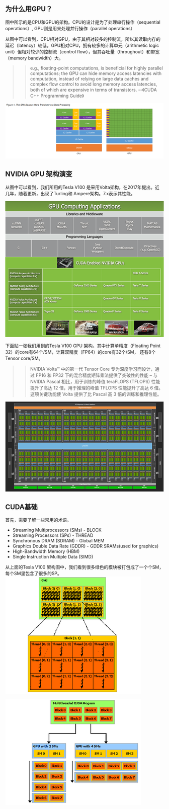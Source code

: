 ## 为什么用GPU？

图中所示的是CPU和GPU的架构。CPU的设计是为了处理串行操作（sequential operations）, GPU则是用来处理并行操作（parallel operations）

从图中可以看到，CPU相对GPU，由于其相对较多的控制流，所以其读取内存的延迟（latency）较低。GPU相对CPU，拥有较多的计算单元（arithmetic logic unit）但相对较少的控制流（control flow），但其吞吐量（throughout）和带宽（memory bandwidth）大。

>>e.g., floating-point computations, is beneficial for highly parallel computations; the GPU can hide memory access latencies with computation, instead of relying on large data caches and complex flow control to avoid long memory access latencies, both of which are expensive in terms of transistors.
--《CUDA C++ Programming Guide》

![](./IMG/Snipaste_2021-10-24_18-51-10.png)

## NVIDIA GPU 架构演变

从图中可以看到，我们所用的Tesla V100 是采用Volta架构，在2017年提出。近几年，随着更新，出现了Turling和 Ampere架构。7.x表示其性能。

![](./IMG/gpu-computing-applications.png)

下面贴一张我们用到的Tesla V100 GPU 架构。其中计算单精度（Floating Point 32）的core有64个/SM，计算双精度（FP64）的core有32个/SM， 还有8个Tensor core/SM。
>> NVIDIA Volta™ 中的第一代 Tensor Core 专为深度学习而设计，通过 FP16 和 FP32 下的混合精度矩阵乘法提供了突破性的性能 – 与 NVIDIA Pascal 相比，用于训练的峰值 teraFLOPS (TFLOPS) 性能提升了高达 12 倍，用于推理的峰值 TFLOPS 性能提升了高达 6 倍。这项关键功能使 Volta 提供了比 Pascal 高 3 倍的训练和推理性能。

![](IMG/NVIDIA-Volta-GV100-1000x569.png)

## CUDA基础

首先，需要了解一些常用的术语。

- Streaming Multiprocessors (SMs) - BLOCK
- Streaming Processors (SPs) - THREAD
- Synchronous DRAM (SDRAM) - Global MEM
- Graphics Double Data Rate (GDDR) - GDDR SRAMs(used for graphics)
- High-Bandwidth Memory (HBM)
- Single Instruction Multiple Data (SIMD)

从上面的Tesla V100 架构图中，我们看到很多绿色的模块被打包成了一个个SM，每个SM里包含了很多的SP。
![](./IMG/grid-of-thread-blocks.png)

![](./IMG/automatic-scalability.png)
